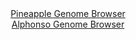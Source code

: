 <div id="Pineapple_Genome_Browser" align="center">
  <a href="https://igv.org/app/?sessionURL=blob:zZJfa9swFMW_i6BjA8WW5MaODWWkabomadqtrZv.oRjFlh1ttuRIspM05LtPKxt7WaF52BjoQbpc6Z5z9NuClinNpQARIA7uOhgDCPRCrq5pVZfsglZMgyinpWYQKJYzxUTKQLQFOdWGxlfn9ubCmFpHrstN3amoKKSjPYdW9FkKutJOKit3IMuSzqWiRirtHivaSpcXbWfF5rSuHTvbc7puRg11aVkvpNDSrZkokpV9L_lVSgomZMWSqikNfxGQWD1WY.bk9GN_dt1PU6b1hG1G2VF_MurfesP44ZM_eIgvz2axP3t3zQtBTaPY0exqOZSB2hRkepON0juxJs.Dz1m7vNAH3sm74brmiukjHODAw8hDyAbDRcbW_5Nnu_ievks5Gi_FeXwbZ8Kf9vIT.aUZTk_vSVX80TcGOwhKmTaWA5AuVBBhBD3kwy7xOz.2uAcRCm06SnIQPT5BYBRNv9n2xy0wm9rSAjRbNi_gQCBVxhSIOiFCAQ5D0j0MDlEY4h3cgkaVfy_a0_gqDBDpE.InOS.NRTlLtKi1Q4Vw2jR3iuc9sxzE.dhbFOPinjTj3h1D.iwPD8jxZfpVyFfShMAOf_lAa_Utmv4Jd28R4pj5vrDdnXvpdN0boOAm79Z.dXFyGYaSTCZ5_Go8.0WTS1VRY_ttxR5_8tZSxakwttByzee85GYzsynKFYgwsaMgSGUpLYdAFfP3CCKIu.jDbzy93dPuOw--">Pineapple Genome Browser</a>
</div>
<div id="Alphonso_Genome_Browser" align="center">
  <a href="https://igv.org/app/?sessionURL=blob:zZJdb5swFIb_i6VUm0TAhgQCUjSRryVtl27JsnStKuQQQ7yATW0D.VD..7xo025WqbnYNMkX9pHhvOfxcwQVEZJyBgJgm6htIgQMIDe8nuO8yMgU50SCIMGZJAYQJCGCsJiA4AgSLBVezG71lxulChlYFlVFM8cs5aZ0TJzjA2e4lmbMc6vPswyvuMCKC2n1BK64RdOqWZMVLgpT93bMtrXGCls4KzacSW4VhKVRrf8X_SpFKWE8J1FeZoqeA0Q6j864NhP8LlzOwzgmUt6Q_WTdDW8m4RdnuHh47_YfFnfj5cJdXs1pyrAqBenSvJJl3OndTuiHqXt9wHsSXm.24xIOG87gargrqCCyizzkOQi2oK_BULYmu_9pZr3ohXPzT9fy7tDD84LN.86tG6eLb9NZ.jHn9QtznwyQ8bjUHoB4I7wAQcOBrtG23eaPLeoY8ExHcAqCxycDKIHjrb7.eARqX2hbgCTP5VkcA3CxJgIETR9CD_m.3W55uomPTsYRlCL7e2hHi5nvQTu0bTdKaKa0yutIskKamDGzihMzPVzIcpdOdx2ycuZFW3ZajofE188Ne.Rnw_F96080EdQEdPPzA.pRX5Ppn3j3miCmWl0q26Y3ati9bf9eeLvOIHSWA6_ONSFvtGXVMH0R0WV4Ei5yrPR9XdHHn85VWFDMlC5UVNIVzajaLzVJXoMA2bqVAWKece0iEOnqDTSggdrw7W9FndPT6Ts-">Alphonso Genome Browser</a>
</div>
